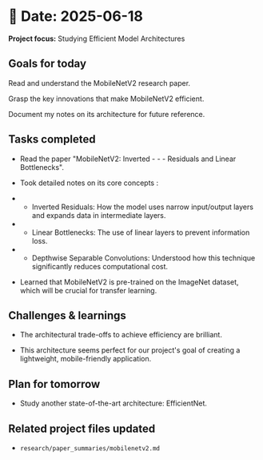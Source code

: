 # 📅 Date: 2025-06-18
**Project focus:** Studying Efficient Model Architectures

## Goals for today
Read and understand the MobileNetV2 research paper.   

Grasp the key innovations that make MobileNetV2 efficient.

Document my notes on its architecture for future reference.

## Tasks completed
- Read the paper "MobileNetV2: Inverted - - - Residuals and Linear Bottlenecks".   

- Took detailed notes on its core concepts :   

- - Inverted Residuals: How the model uses narrow input/output layers and expands data in intermediate layers.

- - Linear Bottlenecks: The use of linear layers to prevent information loss.

- - Depthwise Separable Convolutions: Understood how this technique significantly reduces computational cost.

- Learned that MobileNetV2 is pre-trained on the ImageNet dataset, which will be crucial for transfer learning.   

## Challenges & learnings
- The architectural trade-offs to achieve efficiency are brilliant.

- This architecture seems perfect for our project's goal of creating a lightweight, mobile-friendly application.

## Plan for tomorrow
- Study another state-of-the-art architecture: EfficientNet.

## Related project files updated
- ``research/paper_summaries/mobilenetv2.md``
